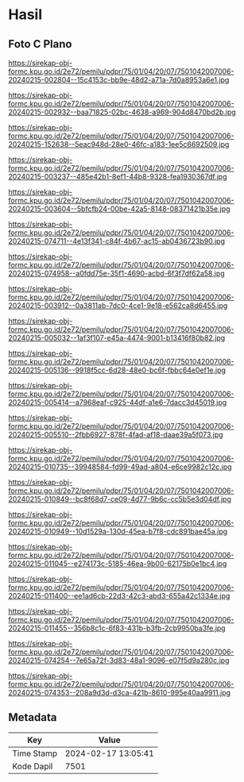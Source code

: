 # Hasil

## Foto C Plano

https://sirekap-obj-formc.kpu.go.id/2e72/pemilu/pdpr/75/01/04/20/07/7501042007006-20240215-002804--15c4153c-bb9e-48d2-a71a-7d0a8953a6e1.jpg

https://sirekap-obj-formc.kpu.go.id/2e72/pemilu/pdpr/75/01/04/20/07/7501042007006-20240215-002932--baa71825-02bc-4638-a969-904d8470bd2b.jpg

https://sirekap-obj-formc.kpu.go.id/2e72/pemilu/pdpr/75/01/04/20/07/7501042007006-20240215-152638--5eac948d-28e0-46fc-a183-1ee5c6692509.jpg

https://sirekap-obj-formc.kpu.go.id/2e72/pemilu/pdpr/75/01/04/20/07/7501042007006-20240215-003237--485e42b1-8ef1-44b8-9328-fea1930367df.jpg

https://sirekap-obj-formc.kpu.go.id/2e72/pemilu/pdpr/75/01/04/20/07/7501042007006-20240215-003604--5bfcfb24-00be-42a5-8148-08371421b35e.jpg

https://sirekap-obj-formc.kpu.go.id/2e72/pemilu/pdpr/75/01/04/20/07/7501042007006-20240215-074711--4e13f341-c84f-4b67-ac15-ab0436723b90.jpg

https://sirekap-obj-formc.kpu.go.id/2e72/pemilu/pdpr/75/01/04/20/07/7501042007006-20240215-074958--a0fdd75e-35f1-4690-acbd-6f3f7df62a58.jpg

https://sirekap-obj-formc.kpu.go.id/2e72/pemilu/pdpr/75/01/04/20/07/7501042007006-20240215-003912--0a3811ab-7dc0-4ce1-9e18-e562ca8d6455.jpg

https://sirekap-obj-formc.kpu.go.id/2e72/pemilu/pdpr/75/01/04/20/07/7501042007006-20240215-005032--1af3f107-e45a-4474-9001-b13416f80b82.jpg

https://sirekap-obj-formc.kpu.go.id/2e72/pemilu/pdpr/75/01/04/20/07/7501042007006-20240215-005136--9918f5cc-6d28-48e0-bc6f-fbbc64e0ef1e.jpg

https://sirekap-obj-formc.kpu.go.id/2e72/pemilu/pdpr/75/01/04/20/07/7501042007006-20240215-005414--a7968eaf-c925-44df-a1e6-7dacc3d45019.jpg

https://sirekap-obj-formc.kpu.go.id/2e72/pemilu/pdpr/75/01/04/20/07/7501042007006-20240215-005510--2fbb6927-878f-4fad-af18-daae39a5f073.jpg

https://sirekap-obj-formc.kpu.go.id/2e72/pemilu/pdpr/75/01/04/20/07/7501042007006-20240215-010735--39948584-fd99-49ad-a804-e6ce9982c12c.jpg

https://sirekap-obj-formc.kpu.go.id/2e72/pemilu/pdpr/75/01/04/20/07/7501042007006-20240215-010849--bc8f68d7-ce09-4d77-9b6c-cc5b5e3d04df.jpg

https://sirekap-obj-formc.kpu.go.id/2e72/pemilu/pdpr/75/01/04/20/07/7501042007006-20240215-010949--10d1529a-130d-45ea-b7f8-cdc891bae45a.jpg

https://sirekap-obj-formc.kpu.go.id/2e72/pemilu/pdpr/75/01/04/20/07/7501042007006-20240215-011045--e274173c-5185-46ea-9b00-62175b0e1bc4.jpg

https://sirekap-obj-formc.kpu.go.id/2e72/pemilu/pdpr/75/01/04/20/07/7501042007006-20240215-011400--ee1ad6cb-22d3-42c3-abd3-655a42c1334e.jpg

https://sirekap-obj-formc.kpu.go.id/2e72/pemilu/pdpr/75/01/04/20/07/7501042007006-20240215-011455--356b8c1c-6f83-431b-b3fb-2cb9950ba3fe.jpg

https://sirekap-obj-formc.kpu.go.id/2e72/pemilu/pdpr/75/01/04/20/07/7501042007006-20240215-074254--7e65a72f-3d83-48a1-9096-e07f5d9a280c.jpg

https://sirekap-obj-formc.kpu.go.id/2e72/pemilu/pdpr/75/01/04/20/07/7501042007006-20240215-074353--208a9d3d-d3ca-421b-8610-995e40aa9911.jpg


## Metadata

| Key        | Value               |
| ---------- | ------------------- |
| Time Stamp | 2024-02-17 13:05:41 |
| Kode Dapil | 7501                |



